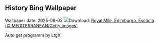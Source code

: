 ## History Bing Wallpaper
Wallpaper date: 2025-08-02
![](https://www.bing.com/th?id=OHR.EdinburghFringe_PT-BR1616898906_UHD.jpg&w=1000)Download: [Royal Mile, Edimburgo, Escócia (© MEDITERRANEAN/Getty Images)](https://www.bing.com/th?id=OHR.EdinburghFringe_PT-BR1616898906_UHD.jpg)

Auto get programm by LtgX
